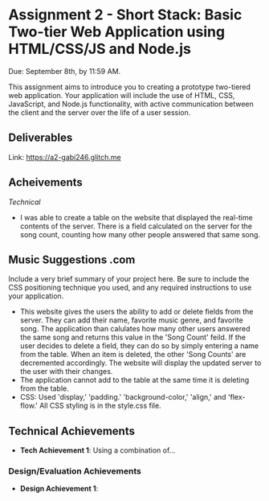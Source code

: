 Assignment 2 - Short Stack: Basic Two-tier Web Application using HTML/CSS/JS and Node.js  
===

Due: September 8th, by 11:59 AM.

This assignment aims to introduce you to creating a prototype two-tiered web application. 
Your application will include the use of HTML, CSS, JavaScript, and Node.js functionality, with active communication between the client and the server over the life of a user session.

Deliverables
---

Link: https://a2-gabi246.glitch.me

Acheivements
---

*Technical*
- I was able to create a table on the website that displayed the real-time contents of the server. There is a field calculated on the server for the song count, counting how many other people answered that same song. 

## Music Suggestions .com
Include a very brief summary of your project here. Be sure to include the CSS positioning technique you used, and any required instructions to use your application.
- This website gives the users the ability to add or delete fields from the server. They can add their name, favorite music genre, and favorite song. The application than calulates how many other users answered the same song and returns this value in the 'Song Count' feild. If the user decides to delete a field, they can do so by simply entering a name from the table. When an item is deleted, the other 'Song Counts' are decremented accordingly. The website will display the updated server to the user with their changes. 
- The application cannot add to the table at the same time it is deleting from the table.
- CSS: Used 'display,' 'padding.' 'background-color,' 'align,' and 'flex-flow.' All CSS styling is in the style.css file.

## Technical Achievements
- **Tech Achievement 1**: Using a combination of...

### Design/Evaluation Achievements
- **Design Achievement 1**: 
